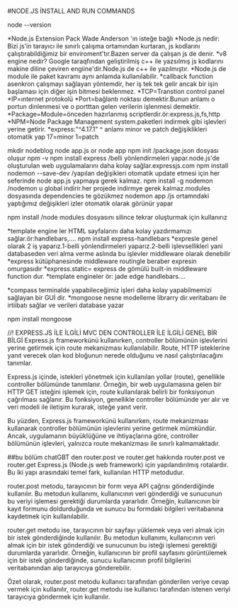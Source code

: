 #NODE.JS İNSTALL AND RUN COMMANDS

node --version

*Node.js Extension Pack     Wade Anderson 'ın isteğe bağlı
*Node.js nedir: Bizi js'in tarayıcı ile sınırlı çalışma ortamından kurtaran, js kodlarını çalıştırabildiğimiz bir enviroment'tır.Bazen server da çalışan js de denir.
*v8 engine nedir? Google taraqfından geliştirilmiş c++ ile  yazsılmış js kodlarını makine diline çeviren engiine'dir.Node.js de c++ ile yazılmıştır.
*Node.js de module ile paket kavramı aynı anlamda kullanılabilir.
*callback function asenkron çalışmayı sağlayan yöntemdir, her iş tek tek gelir ancak bir işin başlaması için diğer işin bitmesi beklenmez. 
*TCP=Transtion control panel
*IP=ınternet protokolü
*Port=bağlantı noktası demektir.Bunun anlamı o portun dinlenmesi ve o portttan gelen verilerin işlenmesi demektir.
*Package=Module=önceden hazırlanmış scriptlerdir.ör:express.js,fs,http
*NPM=Node Package Management system.paketleri indirmek gibi işlevleri yerine getirir.
*express:"^4.17.1" ^ anlamı minor ve patch değişiklikleri otomatik yap 17=minor 1=patch

mkdir nodeblog
node app.js or node app
npm init   /package.json dosyası oluşur
npm -v
npm install express /belli yönlendirmeleri yapar.node.js'de oluşturulan web uygulamalarını daha kolay sağlar.expressjs.com
npm install nodemon --save-dev  /yapılan değişikleri otomatik update etmesi  için her seferinde node app.js yapmaya gerek kalmaz.
npm install -g nodemon  /nodemon u global indirir.her projede indirmye gerek kalmaz.modules dosyasında dependencies te gözükmez
nodemon app  /js ortamndaki yaptığımız değişikleri izler otomatik olarak görünür yapar

npm install   /node modules dosyasını silince tekrar oluşturmak için kullanırız

*template engine ler HTML sayfalarını  daha kolay yazdırmamızı sağlar.ör:handlebars,....
npm install express-handlebars
*expresle genel olarak 2 iş yaparız.1-belli yönlendirmeleri yaparız.2-belli işlevsellikleri yani databaseden veri alma verme aslında bu işlevler middleware olarak denebilir
*express kütüphanesinde middleware  routingle beraber expresin omurgasıdır
*express.static= express de gömülü built-in middleware function dur.
*template engineler ör: jade edge handlebars.... 

*compass terminalde yapabileceğimiz işleri daha kolay yapabilmemizi sağlayan bir GUİ dir.
*mongoose nesne modelleme librarry dir.veritabanı ile irtiibatı sağlar ve verileri database yazar

npm install mongoose




//! EXPRESS.JS İLE İLGİLİ MVC DEN CONTROLLER İLE İLGİLİ GENEL BİR BİLGİ
Express.js frameworkünü kullanırken, controller bölümünün işlevlerini yerine getirmek için route mekanizması kullanılabilir. Route, HTTP isteklerine yanıt verecek olan kod bloğunun nerede olduğunu ve nasıl çalıştırılacağını tanımlar.

Express.js içinde, istekleri yönetmek için kullanılan yollar (route), genellikle controller bölümünde tanımlanır. Örneğin, bir web uygulamasına gelen bir HTTP GET isteğini işlemek için, route kullanılarak belirli bir fonksiyonun çağrılması sağlanır. Bu fonksiyon, genellikle controller bölümünde yer alır ve veri modeli ile iletişim kurarak, isteğe yanıt verir.

Bu yüzden, Express.js frameworkünü kullanırken, route mekanizması kullanarak controller bölümünün işlevlerini yerine getirmek mümkündür. Ancak, uygulamanın büyüklüğüne ve ihtiyaçlarına göre, controller bölümünün işlevleri, yalnızca route mekanizması ile sınırlı kalmamaktadır.

##bu bölüm chatGBT den router.post ve router.get hakkında
router.post ve router.get Express.js (Node.js web framework) için yapılandırılmış rotalardır. Bu iki yapı arasındaki temel fark, kullanılan HTTP metodudur.

router.post metodu, tarayıcının bir form veya API çağrısı gönderdiğinde kullanılır. Bu metodun kullanımı, kullanıcının veri gönderdiği ve sunucunun bu veriyi işlemesi gerektiği durumlarda yararlıdır. Örneğin, kullanıcının bir kayıt formunu doldurduğunda ve sunucu bu formdaki bilgileri veritabanına kaydetmek için kullanılabilir.

router.get metodu ise, tarayıcının bir sayfayı yüklemek veya veri almak için bir istek gönderdiğinde kullanılır. Bu metodun kullanımı, kullanıcının veri almak için bir istek gönderdiği ve sunucunun bu isteği işlemesi gerektiği durumlarda yararlıdır. Örneğin, kullanıcının bir profil sayfasını görüntülemek için bir istek gönderdiğinde, sunucu kullanıcının profil bilgilerini veritabanından alıp tarayıcıya gönderebilir.

Özet olarak, router.post metodu kullanıcı tarafından gönderilen veriye cevap vermek için kullanılır, router.get metodu ise kullanıcı tarafından istenen veriyi tarayıcıya göndermek için kullanılır.
